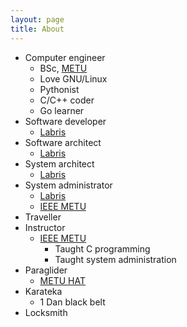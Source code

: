 ```yaml
---
layout: page
title: About
---
```


* Computer engineer
    * BSc, [METU](http://www.metu.edu.tr)
    * Love GNU/Linux
    * Pythonist
    * C/C++ coder
    * Go learner
* Software developer
    * [Labris](http://www.labrisnetworks.com)
* Software architect 
    * [Labris](http://www.labrisnetworks.com)
* System architect
    * [Labris](http://www.labrisnetworks.com)
* System administrator
    * [Labris](http://www.labrisnetworks.com)
    * [IEEE METU](http://ieee.metu.edu.tr)
* Traveller
* Instructor
    * [IEEE METU](http://ieee.metu.edu.tr)
        * Taught C programming
        * Taught system administration
* Paraglider
    * [METU HAT](http://havacilik.metu.edu.tr)
* Karateka
    * 1 Dan black belt
* Locksmith
